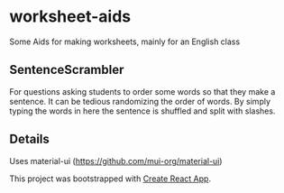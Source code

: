 # worksheet-aids
Some Aids for making worksheets, mainly for an English class

## SentenceScrambler
For questions asking students to order some words so that they make a sentence. It can be tedious randomizing the order of words. By simply typing the words in here the sentence is shuffled and split with slashes.

## Details

Uses material-ui (https://github.com/mui-org/material-ui)

This project was bootstrapped with [Create React App](https://github.com/facebookincubator/create-react-app).
